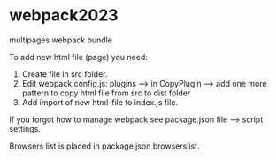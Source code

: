 # webpack2023
multipages webpack bundle

To add new html file (page) you need:
1. Create file in src folder.
2. Edit webpack.config.js: plugins --> in CopyPlugin --> add one more pattern to copy html file from src to dist folder
3. Add import of new html-file to index.js file.


If you forgot how to manage webpack see package.json file --> script settings.

Browsers list is placed in package.json browserslist.